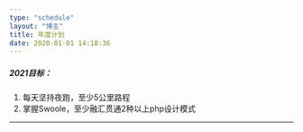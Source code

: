 ```yaml
---
type: "schedule"
layout: "博主"
title: 年度计划
date: 2020-01-01 14:18:36
---
```


##### 2021目标：

1. 每天坚持夜跑，至少5公里路程
2. 掌握Swoole，至少融汇贯通2种以上php设计模式

---
